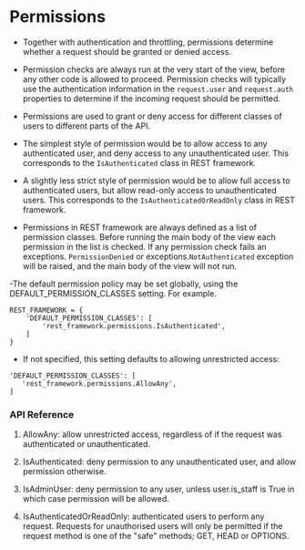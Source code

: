 # Permissions


- Together with authentication and throttling, permissions determine whether a request should be granted or denied access.

- Permission checks are always run at the very start of the view, before any other code is allowed to proceed. Permission checks will typically use the authentication information in the `request.user` and `request.auth` properties to determine if the incoming request should be permitted.

- Permissions are used to grant or deny access for different classes of users to different parts of the API.

- The simplest style of permission would be to allow access to any authenticated user, and deny access to any unauthenticated user. This corresponds to the `IsAuthenticated` class in REST framework.

- A slightly less strict style of permission would be to allow full access to authenticated users, but allow read-only access to unauthenticated users. This corresponds to the `IsAuthenticatedOrReadOnly` class in REST framework.

- Permissions in REST framework are always defined as a list of permission classes. Before running the main body of the view each permission in the list is checked. If any permission check fails an exceptions. `PermissionDenied` or exceptions.`NotAuthenticated` exception will be raised, and the main body of the view will not run.

-The default permission policy may be set globally, using the DEFAULT_PERMISSION_CLASSES setting. For example.

```
REST_FRAMEWORK = {
    'DEFAULT_PERMISSION_CLASSES': [
        'rest_framework.permissions.IsAuthenticated',
    ]
}
```


- If not specified, this setting defaults to allowing unrestricted access:

```
'DEFAULT_PERMISSION_CLASSES': [
   'rest_framework.permissions.AllowAny',
]
```

### API Reference

1. AllowAny: allow unrestricted access, regardless of if the request was authenticated or unauthenticated.

2. IsAuthenticated: deny permission to any unauthenticated user, and allow permission otherwise.

3. IsAdminUser: deny permission to any user, unless user.is_staff is True in which case permission will be allowed.

4. IsAuthenticatedOrReadOnly: authenticated users to perform any request. Requests for unauthorised users will only be permitted if the request method is one of the "safe" methods; GET, HEAD or OPTIONS.

